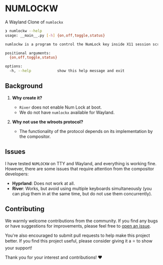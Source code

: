 # NUMLOCKW

A Wayland Clone of `numlockx`

``` sh
❯ numlockw --help
usage: __main__.py [-h] {on,off,toggle,status}

numlockw is a program to control the NumLock key inside X11 session scripts.

positional arguments:
  {on,off,toggle,status}

options:
  -h, --help            show this help message and exit
```

## Background

1. **Why create it?**
    - `River` does not enable Num Lock at boot.
    - We do not have `numlockx` available for Wayland.

2. **Why not use the wlroots protocol?**
    - The functionality of the protocol depends on its implementation by the compositor.

## Issues

I have tested `NUMLOCKW` on TTY and Wayland, and everything is working fine. However, there are some issues that require attention from the compositor developers:

- **Hyprland**: Does not work at all.
- **River**: Works, but avoid using multiple keyboards simultaneously (you can plug them in at the same time, but do not use them concurrently).

## Contributing

We warmly welcome contributions from the community. If you find any bugs or have suggestions for improvements, please feel free to [open an issue](https://github.com/xz-dev/numlockw/issues/new/choose).

You're also encouraged to submit pull requests to help make this project better. If you find this project useful, please consider giving it a :star: to show your support!

Thank you for your interest and contributions! :heart:

